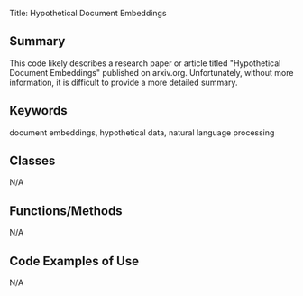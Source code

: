 Title: Hypothetical Document Embeddings

## Summary
This code likely describes a research paper or article titled "Hypothetical Document Embeddings" published on arxiv.org. Unfortunately, without more information, it is difficult to provide a more detailed summary.

## Keywords
document embeddings, hypothetical data, natural language processing

## Classes
N/A

## Functions/Methods
N/A

## Code Examples of Use
N/A

